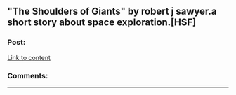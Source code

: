 ## "The Shoulders of Giants" by robert j sawyer.a short story about space exploration.[HSF]

### Post:

[Link to content](http://www.sfwriter.com/stshould.htm)

### Comments:

---

